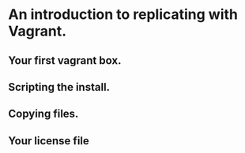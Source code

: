 # An introduction to replicating with Vagrant.

## Your first vagrant box.

## Scripting the install.

## Copying files.

## Your license file

